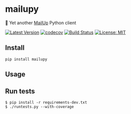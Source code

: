 # mailupy

💌 Yet another [MailUp](https://www.mailup.it/) Python client

[![Latest Version](https://img.shields.io/pypi/v/mailupy.svg)](https://pypi.python.org/pypi/mailupy/)
[![codecov](https://codecov.io/gh/lotrekagency/mailupy/branch/master/graph/badge.svg)](https://codecov.io/gh/lotrekagency/mailupy)
[![Build Status](https://travis-ci.org/lotrekagency/mailupy.svg?branch=master)](https://travis-ci.org/lotrekagency/mailupy)
[![License: MIT](https://img.shields.io/badge/License-MIT-blue.svg)](https://github.com/lotrekagency/mailupy/blob/master/LICENSE)

## Install

    pip install mailupy

## Usage


## Run tests

    $ pip install -r requirements-dev.txt
    $ ./runtests.py --with-coverage
